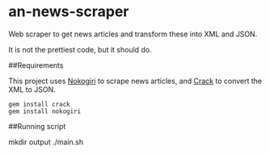 an-news-scraper
===============

Web scraper to get news articles and transform these into XML and JSON.

It is not the prettiest code, but it should do.

##Requirements

This project uses
[Nokogiri](https://github.com/sparklemotion/nokogiri)
to scrape news articles, and
[Crack](https://github.com/jnunemaker/crack)
to convert the XML to JSON.

	gem install crack
	gem install nokogiri

##Running script

mkdir output
./main.sh
